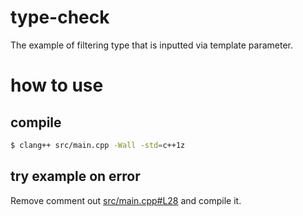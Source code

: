 # type-check
The example of filtering type that is inputted via template parameter.

# how to use
## compile
```bash
$ clang++ src/main.cpp -Wall -std=c++1z
```

## try example on error
Remove comment out [src/main.cpp#L28](https://github.com/IgnorantCoder/type-check/blob/d137c0860481325a97fe3dfb29c5c809f81d4b5b/src/main.cpp#L28) and compile it.
